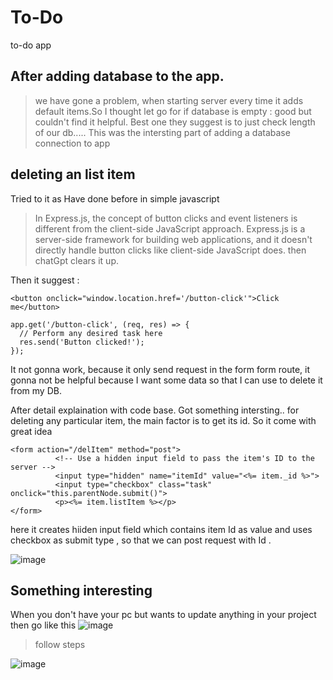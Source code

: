 # To-Do
to-do app




## After adding database to the app.
> we have gone a problem, when starting server every time it adds default items.So I thought let go for if database is empty : good  but couldn't find it helpful. Best one they suggest is to just check length of our db..... This was the intersting part of adding a database connection to app

## deleting an list item
Tried to it as Have done before in simple javascript 
> In Express.js, the concept of button clicks and event listeners is different from the client-side JavaScript approach. Express.js is a server-side framework for building web applications, and it doesn't directly handle button clicks like client-side JavaScript does.
then chatGpt clears it up.

Then it suggest : 
```
<button onclick="window.location.href='/button-click'">Click me</button>
```
```
app.get('/button-click', (req, res) => {
  // Perform any desired task here
  res.send('Button clicked!');
});
```
It not gonna work, because it only send request in the form form route, it gonna not be helpful because I want some data so that I can use to delete it from my DB.    

After detail explaination with code base. Got something intersting..
for deleting any particular item, the main factor is to get its id. So it come with great idea   

```
<form action="/delItem" method="post">
          <!-- Use a hidden input field to pass the item's ID to the server -->
          <input type="hidden" name="itemId" value="<%= item._id %>">
          <input type="checkbox" class="task" onclick="this.parentNode.submit()">
          <p><%= item.listItem %></p>
</form>
```
here it creates hiiden input field which contains item Id as value and uses checkbox as submit type , so that we can post request with Id .
>
![image](https://github.com/k1174/To-Do/assets/108426953/82fa2a0f-d5ba-45bb-8d24-773a634100a8)



## Something interesting

When you don't have your pc but wants to update anything in your project then go like this
![image](https://github.com/k1174/To-Do/assets/108426953/2d029b1a-d863-4adf-bcd1-db0135ba0d5b)

>follow steps

![image](https://github.com/k1174/To-Do/assets/108426953/b6845f95-5b68-49ea-aaf3-990ddcfb6ecd)





